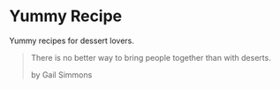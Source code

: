 # Yummy Recipe

Yummy recipes for dessert lovers.

> There is no better way to bring
> people together than with deserts.
>
> by Gail Simmons

